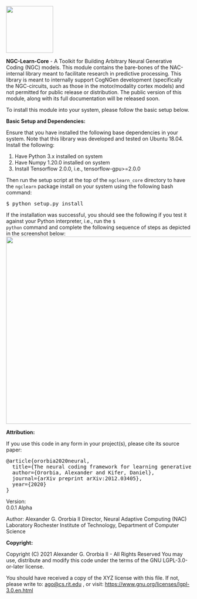 <img src="docs/ngc-learn-logo.png" width="128">

<b>NGC-Learn-Core</b> - A Toolkit for Building Arbitrary Neural Generative Coding (NGC) models.
This module contains the bare-bones of the NAC-internal library meant to
facilitate research in predictive processing.
This library is meant to internally support CogNGen development (specifically
the NGC-circuits, such as those in the motor/modality cortex models) and not
permitted for public release or distribution.
The public version of this
module, along with its full documentation will be released soon.

To install this module into your system, please follow the basic setup below.

<b>Basic Setup and Dependencies:</b>

Ensure that you have installed the following base dependencies in your system.
Note that this library was developed and tested on Ubuntu 18.04. Install
the following:
1) Have Python 3.x installed on system
2) Have Numpy 1.20.0 installed on system
3) Install Tensorflow 2.0.0, i.e., tensorflow-gpu>=2.0.0

Then run the setup script at the top of the <code>ngclearn_core</code> directory
to have the <code>ngclearn</code> package install on your system using the
following bash command:
<pre>
$ python setup.py install
</pre>

If the installation was successful, you should see the following if you test
it against your Python interpreter, i.e., run the <code>$ python</code> command
and complete the following sequence of steps as depicted in the screenshot below:
<img src="docs/test_ngclearn_install.png" width="512">


<b>Attribution:</b>

If you use this code in any form in your project(s), please cite its source
paper:
<pre>
@article{ororbia2020neural,
  title={The neural coding framework for learning generative models},
  author={Ororbia, Alexander and Kifer, Daniel},
  journal={arXiv preprint arXiv:2012.03405},
  year={2020}
}
</pre>

Version:  
0.0.1 Alpha

Author:
Alexander G. Ororbia II
Director, Neural Adaptive Computing (NAC) Laboratory
Rochester Institute of Technology, Department of Computer Science

<b>Copyright:</b>

Copyright (C) 2021 Alexander G. Ororbia II - All Rights Reserved
You may use, distribute and modify this code under the
terms of the GNU LGPL-3.0-or-later license.

You should have received a copy of the XYZ license with
this file. If not, please write to: ago@cs.rit.edu , or visit:
https://www.gnu.org/licenses/lgpl-3.0.en.html
